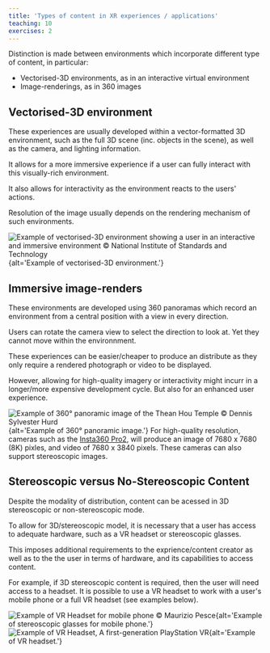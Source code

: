 ```yaml
---
title: 'Types of content in XR experiences / applications'
teaching: 10
exercises: 2
---
```


Distinction is made between environments which incorporate different type of content,
in particular:

- Vectorised-3D environments, as in an interactive virtual environment 
- Image-renderings, as in 360 images


## Vectorised-3D environment
These experiences are usually developed within a vector-formatted 3D environment,
such as the full 3D scene (inc. objects in the scene),
as well as the camera, and lighting information.

It allows for a more immersive experience if a user can fully interact
with this visually-rich environment.

It also allows for interactivity as the environment reacts
to the users' actions. 

Resolution of the image usually depends on the rendering mechanism of
such environments.

![Example of vectorised-3D environment showing a user in an interactive and immersive environment &copy; National Institute of Standards and Technology](https://upload.wikimedia.org/wikipedia/commons/7/76/Immersive_environment_-_3D.jpg){alt='Example of vectorised-3D environment.'}

## Immersive image-renders
These environments are developed using 360 panoramas which record
an environment from a central position with a view in every direction.

Users can rotate the camera view to select the direction to look at. Yet
they cannot move within the environnment.

These experiences can be easier/cheaper to produce an distribute as they only
require a rendered photograph or video to be displayed.

However, allowing for high-quality imagery or interactivity might incurr
in a longer/more expensive development cycle. But also for an enhanced
user experience.


![Example of 360° panoramic image of the Thean Hou Temple &copy; Dennis Sylvester Hurd](https://upload.wikimedia.org/wikipedia/commons/6/66/360%C2%B0_Image_at_the_Thean_Hou_Temple_%2849496080737%29.jpg){alt='Example of 360° panoramic image.'}
For high-quality resolution, cameras such as the [Insta360 Pro2](https://onlinemanual.insta360.com/pro2/en-us/basic/prepare/about), will produce an image of 7680 x 7680 (8K) pixles, and video of 7680 x 3840 pixels. These cameras can also support stereoscopic images.

## Stereoscopic versus No-Stereoscopic Content
Despite the modality of distribution, content can be acessed in 3D stereoscopic or non-stereoscopic mode.


To allow for 3D/stereoscopic model, it is necessary that a user 
has access to adequate hardware,
such as a VR headset or stereoscopic glasses.

This imposes additional requirements to the 
exprience/content creator
as well as to the
the user in terms of hardware, and its
capabilities to access content.


For example, if 3D stereoscopic content is required,
then the user will need access to a headset.
It is possible to use a VR headset to work with a user's mobile phone
or a full VR headset (see examples below).

![Example of VR Headset for mobile phone &copy; Maurizio Pesce ](https://upload.wikimedia.org/wikipedia/commons/e/eb/IONVR_VR_Headset_%2824181775940%29.jpg){alt='Example of stereoscopic glasses for mobile phone.'}
![Example of VR Headset, A first-generation PlayStation VR](https://upload.wikimedia.org/wikipedia/commons/8/81/Sony-PlayStation-4-PSVR-Headset-Mk1-FL.jpg){alt='Example of VR headset.'}
